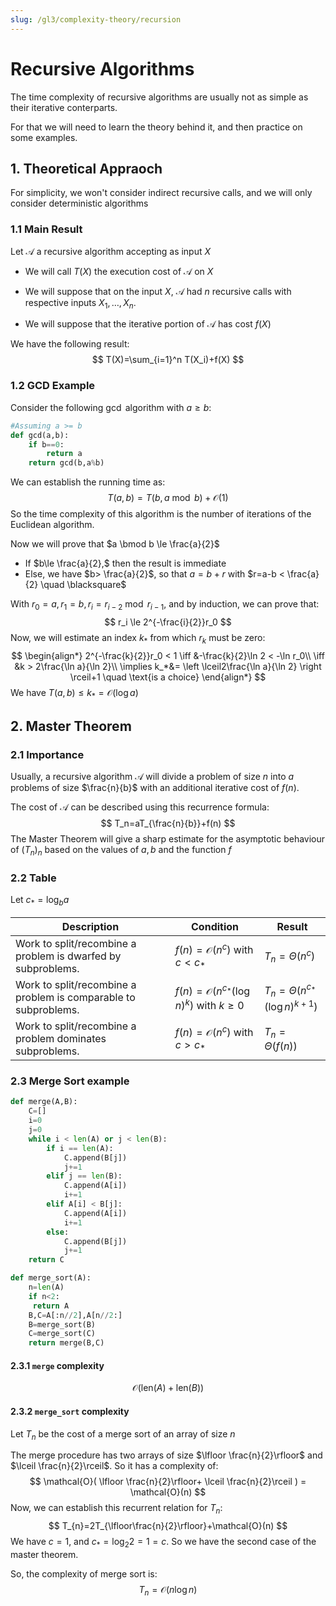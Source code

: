 ```yaml
---
slug: /gl3/complexity-theory/recursion
---
```


# Recursive Algorithms

The time complexity of recursive algorithms are usually not as simple as their iterative conterparts.

For that we will need to learn the theory behind it, and then practice on some examples.

## 1. Theoretical Appraoch

For simplicity, we won't consider indirect recursive calls, and we will only consider deterministic algorithms

### 1.1 Main Result

Let $\mathcal{A}$ a recursive algorithm accepting as input $X$

- We will call $T(X)$ the execution cost of $\mathcal{A}$ on $X$

- We will suppose that on the input $X$, $\mathcal{A}$ had $n$ recursive calls with respective inputs $X_1,\dots,X_n.$
- We will suppose that the iterative portion of $\mathcal{A}$ has cost $f(X)$

We have the following result:
$$
T(X)=\sum_{i=1}^n T(X_i)+f(X)
$$

### 1.2 GCD Example

Consider the following $\gcd$ algorithm with $a\ge b$:

```python
#Assuming a >= b
def gcd(a,b):
    if b==0:
        return a
    return gcd(b,a%b)
```

We can establish the running time as:
$$
T(a,b)=T(b,a\bmod b)+\mathcal{O}(1)
$$
So the time complexity of this algorithm is the number of iterations of the Euclidean algorithm.

Now we will prove that $a \bmod b \le \frac{a}{2}$

- If $b\le \frac{a}{2},$ then the result is immediate
- Else, we have $b> \frac{a}{2}$, so that $a=b+r$ with $r=a-b < \frac{a}{2} \quad \blacksquare$

With $r_0=a,r_1=b,r_i=r_{i-2}\bmod r_{i-1}$, and by induction, we can prove that:
$$
r_i \le 2^{-\frac{i}{2}}r_0
$$
Now, we will estimate an index $k_*$ from which $r_k$ must be zero:
$$
\begin{align*}
2^{-\frac{k}{2}}r_0 < 1 \iff &-\frac{k}{2}\ln 2 < -\ln r_0\\
\iff &k > 2\frac{\ln a}{\ln 2}\\
\implies k_*&= \left \lceil2\frac{\ln a}{\ln 2} \right \rceil+1 \quad \text{is a choice}
\end{align*}
$$
We have $T(a,b) \le k_* =\mathcal{O}(\log a)$

## 2. Master Theorem

### 2.1 Importance

Usually, a recursive algorithm $\mathcal{A}$ will divide a problem of size $n$ into $a$ problems of size $\frac{n}{b}$ with an additional iterative cost of $f(n)$.

The cost of $\mathcal{A}$ can be described using this recurrence formula:
$$
T_n=aT_{\frac{n}{b}}+f(n)
$$
The Master Theorem will give a sharp estimate for the asymptotic behaviour of $(T_n)_{n}$ based on the values of $a,b$ and the function $f$

### 2.2 Table

Let $c_*=\log_b a$

| Description                                                  | Condition                                                    | Result                                         |
| ------------------------------------------------------------ | ------------------------------------------------------------ | ---------------------------------------------- |
| Work to split/recombine a problem is dwarfed by subproblems. | $f(n)=\mathcal{O}(n^c)$ with $c<c_*$                         | $T_n=\Theta(n^c)$                              |
| Work to split/recombine a problem is comparable to subproblems. | $f(n)=\mathcal{O}\left(n^{c_*} (\log n)^k\right)$ with $k\ge 0$ | $T_n=\Theta(n^{c_*}\left(\log n\right)^{k+1})$ |
| Work to split/recombine a problem dominates subproblems.     | $f(n)=\mathcal{O}(n^c)$ with $c>c_*$                         | $T_n=\Theta(f(n))$                             |

### 2.3 Merge Sort example

```python
def merge(A,B):
    C=[]
    i=0
    j=0
    while i < len(A) or j < len(B):
        if i == len(A):
            C.append(B[j])
            j+=1
        elif j == len(B):
            C.append(A[i])
            i+=1
        elif A[i] < B[j]:
            C.append(A[i])
            i+=1
        else:
            C.append(B[j])
            j+=1
    return C

def merge_sort(A):
    n=len(A)
    if n<2:
     return A
    B,C=A[:n//2],A[n//2:]
    B=merge_sort(B)
    C=merge_sort(C)
    return merge(B,C)
```

#### 2.3.1 `merge` complexity

$$
\mathcal{O}(\text{len}(A)+\text{len}(B))
$$

#### 2.3.2  `merge_sort` complexity

Let $T_n$ be the cost of a merge sort of an array of size $n$

The merge procedure has two arrays of size $\lfloor \frac{n}{2}\rfloor$  and $\lceil \frac{n}{2}\rceil$. So it has a complexity of:
$$
\mathcal{O}( \lfloor \frac{n}{2}\rfloor+ \lceil \frac{n}{2}\rceil ) = \mathcal{O}(n)
$$
Now, we can establish this recurrent relation for $T_n$:
$$
T_{n}=2T_{\lfloor\frac{n}{2}\rfloor}+\mathcal{O}(n)
$$
We have $c=1,$ and $c_*=\log_2 2=1=c$. So we have the second case of the master theorem.

So, the complexity of merge sort is:
$$
T_n = \mathcal{O}(n\log n)
$$
